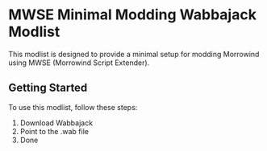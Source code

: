 # MWSE Minimal Modding Wabbajack Modlist

This modlist is designed to provide a minimal setup for modding Morrowind using MWSE (Morrowind Script Extender).

## Getting Started

To use this modlist, follow these steps:

1. Download Wabbajack
2. Point to the .wab file
3. Done
